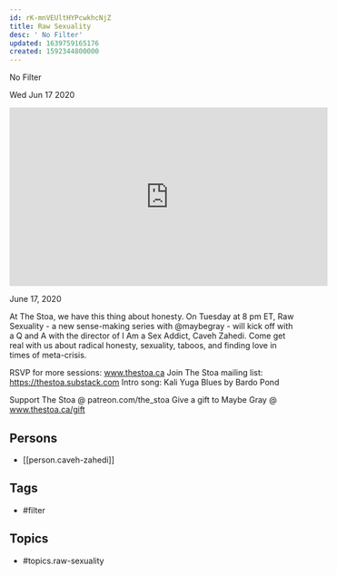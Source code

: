 ```yaml
---
id: rK-mnVEUltHYPcwkhcNjZ
title: Raw Sexuality
desc: ' No Filter'
updated: 1639759165176
created: 1592344800000
---
```



 No Filter

Wed Jun 17 2020

<iframe width="560" height="315" src="https://www.youtube.com/embed/FRUcG8OhfMk" title="Raw Sexuality: No Filter w/ Caveh Zahedi" frameborder="0" allow="accelerometer; autoplay; clipboard-write; encrypted-media; gyroscope; picture-in-picture" allowfullscreen ></iframe>

June 17, 2020 

At The Stoa, we have this thing about honesty. On Tuesday at 8 pm ET, Raw Sexuality - a new sense-making series with @maybegray - will kick off with a Q and A with the director of I Am a Sex Addict, Caveh Zahedi. Come get real with us about radical honesty, sexuality, taboos, and finding love in times of meta-crisis.

RSVP for more sessions: www.thestoa.ca
Join The Stoa mailing list: https://thestoa.substack.com
Intro song: Kali Yuga Blues by Bardo Pond

Support The Stoa @ patreon.com/the_stoa
Give a gift to Maybe Gray @ www.thestoa.ca/gift

## Persons

- [[person.caveh-zahedi]]

## Tags

- #filter

## Topics

- #topics.raw-sexuality

